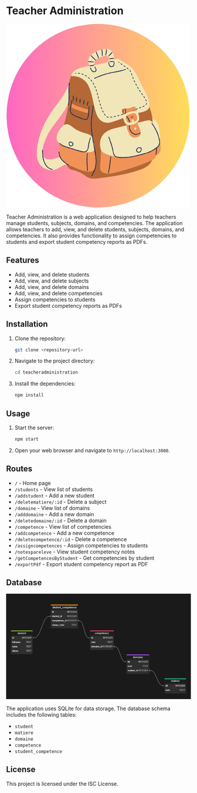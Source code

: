 # Teacher Administration

![Project Icon](public/favicon.png)

Teacher Administration is a web application designed to help teachers manage students, subjects, domains, and competencies. The application allows teachers to add, view, and delete students, subjects, domains, and competencies. It also provides functionality to assign competencies to students and export student competency reports as PDFs.

## Features

- Add, view, and delete students
- Add, view, and delete subjects
- Add, view, and delete domains
- Add, view, and delete competencies
- Assign competencies to students
- Export student competency reports as PDFs

## Installation

1. Clone the repository:
    ```sh
    git clone <repository-url>
    ```
2. Navigate to the project directory:
    ```sh
    cd teacheradministration
    ```
3. Install the dependencies:
    ```sh
    npm install
    ```

## Usage

1. Start the server:
    ```sh
    npm start
    ```
2. Open your web browser and navigate to `http://localhost:3000`.

## Routes

- `/` - Home page
- `/students` - View list of students
- `/addstudent` - Add a new student
- `/deletematiere/:id` - Delete a subject
- `/domaine` - View list of domains
- `/adddomaine` - Add a new domain
- `/deletedomaine/:id` - Delete a domain
- `/competence` - View list of competencies
- `/addcompetence` - Add a new competence
- `/deletecompetence/:id` - Delete a competence
- `/assigncompetences` - Assign competencies to students
- `/notespareleve` - View student competency notes
- `/getCompetencesByStudent` - Get competencies by student
- `/exportPdf` - Export student competency report as PDF

## Database

![Database Schema](public/dbchart.jpg)


The application uses SQLite for data storage. The database schema includes the following tables:

- `student`
- `matiere`
- `domaine`
- `competence`
- `student_competence`

## License

This project is licensed under the ISC License.